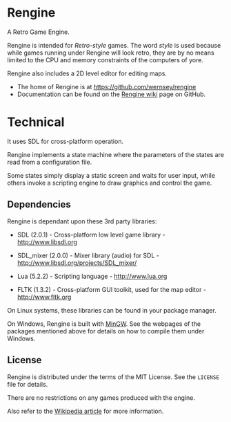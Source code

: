 # Rengine

A Retro Game Engine.

Rengine is intended for _Retro-style_ games. The word _style_ is used
because while games running under Rengine will look retro, they are by no
means limited to the CPU and memory constraints of the computers of yore.

Rengine also includes a 2D level editor for editing maps.

* The home of Rengine is at https://github.com/wernsey/rengine
* Documentation can be found on the [Rengine wiki](https://github.com/wernsey/rengine/wiki)
	page on GitHub.

# Technical

It uses SDL for cross-platform operation.

Rengine implements a state machine where the parameters of the states
are read from a configuration file.

Some states simply display a static screen and waits for user input, while
others invoke a scripting engine to draw graphics and control the game.

## Dependencies

Rengine is dependant upon these 3rd party libraries:

* SDL (2.0.1) - Cross-platform low level game library -
http://www.libsdl.org

* SDL_mixer (2.0.0) - Mixer library (audio) for SDL -
http://www.libsdl.org/projects/SDL_mixer/

* Lua (5.2.2) - Scripting language - http://www.lua.org

* FLTK (1.3.2) - Cross-platform GUI toolkit, used for the map editor -
http://www.fltk.org

On Linux systems, these libraries can be found in your package manager.

On Windows, Rengine is built with [MinGW](http://mingw.org/). See the
webpages of the packages mentioned above for details on how to compile
them under Windows.

## License

Rengine is distributed under the terms of the MIT License. See the
`LICENSE` file for details.

There are no restrictions on any games produced with the engine.

Also refer to the [Wikipedia
article](http://en.wikipedia.org/wiki/MIT_License) for more information.
